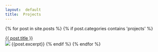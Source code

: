 ```yaml
---
layout:  default
title:  Projects
---
```


{% for post in site.posts %}
{% if post.categories contains 'projects' %}
<div class="postHeader">
<a href="{{site.url}}/{{post.url}}">{{ post.title }}</a>
</div>
<img src="{{site.url}}/img/projects/{{post.image}}.png" />
{{post.excerpt}}
{% endif %}
{% endfor %}
